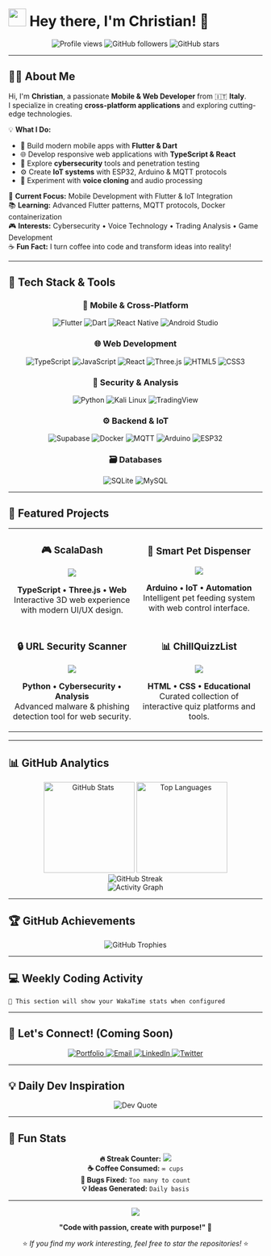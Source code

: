# <img src="https://media.giphy.com/media/hvRJCLFzcasrR4ia7z/giphy.gif" width="35px" /> Hey there, I'm **Christian**! 👋

<!-- <div align="center">
  <img src="https://readme-typing-svg.demolab.com?font=Fira+Code&pause=1000&color=00D4AA&center=true&vCenter=true&width=600&lines=🚀+Mobile+%26+Web+Developer;📱+Flutter+%26+Dart+Specialist;🔐+Cybersecurity+Enthusiast;⚙️+IoT+%26+MQTT+Expert;💡+Always+Learning+New+Tech" alt="Typing SVG" />
</div> -->

<p align="center">
  <img src="https://komarev.com/ghpvc/?username=Chrxstxqn&label=Profile%20views&color=00D4AA&style=flat" alt="Profile views" />
  <img src="https://img.shields.io/github/followers/Chrxstxqn?label=Followers&style=social" alt="GitHub followers" />
  <img src="https://img.shields.io/github/stars/Chrxstxqn?label=Stars&style=social" alt="GitHub stars" />
</p>

---

## 👨‍💻 About Me

Hi, I'm **Christian**, a passionate **Mobile & Web Developer** from 🇮🇹 **Italy**.  
I specialize in creating **cross-platform applications** and exploring cutting-edge technologies.

💡 **What I Do:**
- 📱 Build modern mobile apps with **Flutter & Dart**
- 🌐 Develop responsive web applications with **TypeScript & React**  
- 🔐 Explore **cybersecurity** tools and penetration testing
- ⚙️ Create **IoT systems** with ESP32, Arduino & MQTT protocols
- 🎵 Experiment with **voice cloning** and audio processing

🎯 **Current Focus:** Mobile Development with Flutter & IoT Integration  
📚 **Learning:** Advanced Flutter patterns, MQTT protocols, Docker containerization  
🎮 **Interests:** Cybersecurity • Voice Technology • Trading Analysis • Game Development  
☕ **Fun Fact:** I turn coffee into code and transform ideas into reality!

---

## 🧰 Tech Stack & Tools

<div align="center">

### 📱 Mobile & Cross-Platform  
![Flutter](https://img.shields.io/badge/Flutter-02569B?style=for-the-badge&logo=flutter&logoColor=white)
![Dart](https://img.shields.io/badge/Dart-0175C2?style=for-the-badge&logo=dart&logoColor=white)
![React Native](https://img.shields.io/badge/React_Native-20232A?style=for-the-badge&logo=react&logoColor=61DAFB)
![Android Studio](https://img.shields.io/badge/Android_Studio-3DDC84?style=for-the-badge&logo=android-studio&logoColor=white)

### 🌐 Web Development  
![TypeScript](https://img.shields.io/badge/TypeScript-007ACC?style=for-the-badge&logo=typescript&logoColor=white)
![JavaScript](https://img.shields.io/badge/JavaScript-F7DF1E?style=for-the-badge&logo=javascript&logoColor=black)
![React](https://img.shields.io/badge/React-20232A?style=for-the-badge&logo=react&logoColor=61DAFB)
![Three.js](https://img.shields.io/badge/Three.js-000000?style=for-the-badge&logo=three.js&logoColor=white)
![HTML5](https://img.shields.io/badge/HTML5-E34F26?style=for-the-badge&logo=html5&logoColor=white)
![CSS3](https://img.shields.io/badge/CSS3-1572B6?style=for-the-badge&logo=css3&logoColor=white)

### 🔐 Security & Analysis  
![Python](https://img.shields.io/badge/Python-3776AB?style=for-the-badge&logo=python&logoColor=white)
![Kali Linux](https://img.shields.io/badge/Kali_Linux-557C94?style=for-the-badge&logo=kali-linux&logoColor=white)
![TradingView](https://img.shields.io/badge/TradingView-131722?style=for-the-badge&logo=tradingview&logoColor=white)

### ⚙️ Backend & IoT  
![Supabase](https://img.shields.io/badge/Supabase-3ECF8E?style=for-the-badge&logo=supabase&logoColor=white)
![Docker](https://img.shields.io/badge/Docker-2496ED?style=for-the-badge&logo=docker&logoColor=white)
![MQTT](https://img.shields.io/badge/MQTT-660066?style=for-the-badge&logo=mqtt&logoColor=white)
![Arduino](https://img.shields.io/badge/Arduino-00979D?style=for-the-badge&logo=arduino&logoColor=white)
![ESP32](https://img.shields.io/badge/ESP32-000000?style=for-the-badge&logo=espressif&logoColor=white)

### 🗃️ Databases  
![SQLite](https://img.shields.io/badge/SQLite-07405E?style=for-the-badge&logo=sqlite&logoColor=white)
![MySQL](https://img.shields.io/badge/MySQL-005C84?style=for-the-badge&logo=mysql&logoColor=white)

</div>

---

## 🌟 Featured Projects

<div align="center">
  <table>
    <tr>
      <td width="50%">
        <h3 align="center">🎮 ScalaDash</h3>
        <div align="center">
          <a href="https://github.com/Chrxstxqn/ScalaDash" target="_blank">
            <img src="https://github-readme-stats.vercel.app/api/pin/?username=Chrxstxqn&repo=ScalaDash&theme=react&bg_color=1F222E&title_color=00D4AA&hide_border=true" />
          </a>
        </div>
        <p align="center">
          <strong>TypeScript • Three.js • Web</strong><br/>
          Interactive 3D web experience with modern UI/UX design.
        </p>
      </td>
      <td width="50%">
        <h3 align="center">🐾 Smart Pet Dispenser</h3>
        <div align="center">
          <a href="https://github.com/Chrxstxqn/Capolavoro" target="_blank">
            <img src="https://github-readme-stats.vercel.app/api/pin/?username=Chrxstxqn&repo=Capolavoro&theme=react&bg_color=1F222E&title_color=00D4AA&hide_border=true" />
          </a>
        </div>
        <p align="center">
          <strong>Arduino • IoT • Automation</strong><br/>
          Intelligent pet feeding system with web control interface.
        </p>
      </td>
    </tr>
    <tr>
      <td width="50%">
        <h3 align="center">🔒 URL Security Scanner</h3>
        <div align="center">
          <a href="https://github.com/Chrxstxqn/URL-Scan" target="_blank">
            <img src="https://github-readme-stats.vercel.app/api/pin/?username=Chrxstxqn&repo=URL-Scan&theme=react&bg_color=1F222E&title_color=00D4AA&hide_border=true" />
          </a>
        </div>
        <p align="center">
          <strong>Python • Cybersecurity • Analysis</strong><br/>
          Advanced malware & phishing detection tool for web security.
        </p>
      </td>
      <td width="50%">
        <h3 align="center">📊 ChillQuizzList</h3>
        <div align="center">
          <a href="https://github.com/Chrxstxqn/quiz" target="_blank">
            <img src="https://github-readme-stats.vercel.app/api/pin/?username=Chrxstxqn&repo=quiz&theme=react&bg_color=1F222E&title_color=00D4AA&hide_border=true" />
          </a>
        </div>
        <p align="center">
          <strong>HTML • CSS • Educational</strong><br/>
          Curated collection of interactive quiz platforms and tools.
        </p>
      </td>
    </tr>
  </table>
</div>

---

## 📊 GitHub Analytics

<div align="center">
  <img height="180em" src="https://github-readme-stats.vercel.app/api?username=Chrxstxqn&show_icons=true&theme=react&include_all_commits=true&count_private=true&bg_color=1F222E&title_color=00D4AA&icon_color=00D4AA&text_color=FFFFFF&hide_border=true" alt="GitHub Stats" />
  <img height="180em" src="https://github-readme-stats.vercel.app/api/top-langs/?username=Chrxstxqn&layout=compact&theme=react&bg_color=1F222E&title_color=00D4AA&text_color=FFFFFF&hide_border=true&langs_count=8" alt="Top Languages" />
</div>

<div align="center">
  <img src="https://github-readme-streak-stats.herokuapp.com/?user=Chrxstxqn&theme=react&background=1F222E&hide_border=true&ring=00D4AA&fire=F8D866&currStreakLabel=00D4AA" alt="GitHub Streak"/>
</div>

<div align="center">
  <img src="https://github-readme-activity-graph.vercel.app/graph?username=Chrxstxqn&theme=react-dark&bg_color=1F222E&hide_border=true&point=00D4AA&line=00D4AA&color=FFFFFF" alt="Activity Graph"/>
</div>

---

## 🏆 GitHub Achievements

<div align="center">
  <img src="https://github-profile-trophy.vercel.app/?username=Chrxstxqn&theme=onedark&no-frame=true&no-bg=true&margin-w=4&row=1" alt="GitHub Trophies"/>
</div>

---

## 💻 Weekly Coding Activity

<!--START_SECTION:waka-->
```text
🌟 This section will show your WakaTime stats when configured
```
<!--END_SECTION:waka-->

---

## 💬 Let's Connect! (Coming Soon)

<div align="center">
  <a href="https://chrxstxqn.github.io" target="_blank">
    <img src="https://img.shields.io/badge/🌐_Portfolio-00D4AA?style=for-the-badge&logoColor=white" alt="Portfolio" />
  </a>
  <a href="mailto:contact@chrxstxqn.dev" target="_blank">
    <img src="https://img.shields.io/badge/📧_Email-D14836?style=for-the-badge&logo=gmail&logoColor=white" alt="Email" />
  </a>
  <a href="https://linkedin.com/in/chrxstxqn" target="_blank">
    <img src="https://img.shields.io/badge/💼_LinkedIn-0077B5?style=for-the-badge&logo=linkedin&logoColor=white" alt="LinkedIn" />
  </a>
  <a href="https://twitter.com/chrxstxqn" target="_blank">
    <img src="https://img.shields.io/badge/🐦_Twitter-1DA1F2?style=for-the-badge&logo=twitter&logoColor=white" alt="Twitter" />
  </a>
</div>

---

## 💡 Daily Dev Inspiration

<div align="center">
  <img src="https://quotes-github-readme.vercel.app/api?type=horizontal&theme=radical&border=true" alt="Dev Quote"/>
</div>

---

## 🎯 Fun Stats

<div align="center">
  
  **🔥 Streak Counter:** ![](https://komarev.com/ghpvc/?username=Chrxstxqn&color=00D4AA&style=plastic&label=Days+Coding)  
  **☕ Coffee Consumed:** `∞ cups`  
  **🐛 Bugs Fixed:** `Too many to count`  
  **💡 Ideas Generated:** `Daily basis`  
  
</div>

---

<div align="center">
  <img src="https://capsule-render.vercel.app/api?type=waving&color=gradient&customColorList=0,2,2,5,30&height=100&section=footer&text=Thanks%20for%20visiting!&fontSize=24&fontColor=ffffff&animation=twinkling"/>
  
  **"Code with passion, create with purpose!" 🚀**
  
  ⭐ *If you find my work interesting, feel free to star the repositories!* ⭐
</div>
